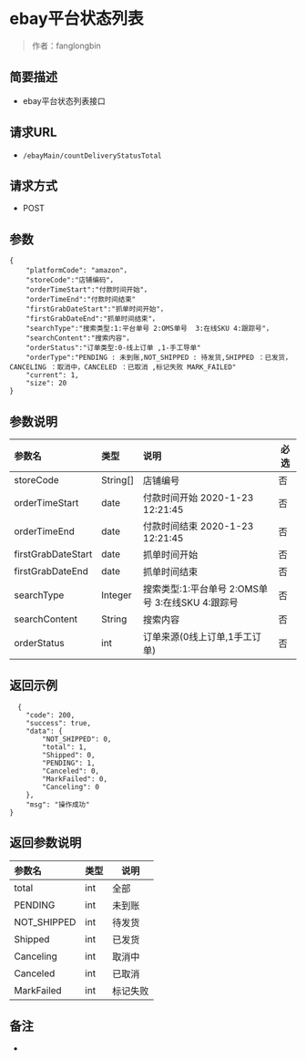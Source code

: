# ebay平台状态列表

> 作者：fanglongbin

## 简要描述

- ebay平台状态列表接口

## 请求URL
- ` /ebayMain/countDeliveryStatusTotal `
  
## 请求方式
- POST 

## 参数
``` 
{
    "platformCode": "amazon"，
    "storeCode":"店铺编码"，
    "orderTimeStart":"付款时间开始"，
    "orderTimeEnd":"付款时间结束"
    "firstGrabDateStart":"抓单时间开始"，
    "firstGrabDateEnd":"抓单时间结束"，
    "searchType":"搜索类型:1:平台单号 2:OMS单号  3:在线SKU 4:跟踪号"，
    "searchContent":"搜索内容"，
    "orderStatus":"订单类型:0-线上订单 ,1-手工导单"
    "orderType":"PENDING : 未到账,NOT_SHIPPED : 待发货,SHIPPED ：已发货，CANCELING ：取消中，CANCELED ：已取消 ,标记失败 MARK_FAILED"
    "current": 1,
    "size": 20
}
``` 

## 参数说明

|参数名|类型|说明|必选|
|:----    |:---|:----- |-----   |
|storeCode |String[]   |店铺编号|否|
|orderTimeStart |date   |付款时间开始 2020-1-23 12:21:45|否|
|orderTimeEnd |date   |付款时间结束 2020-1-23 12:21:45|否|
|firstGrabDateStart |date   |抓单时间开始|否|
|firstGrabDateEnd |date   |抓单时间结束|否|
|searchType |Integer   |搜索类型:1:平台单号 2:OMS单号  3:在线SKU 4:跟踪号|否|
|searchContent |String   |搜索内容|否|
|orderStatus |int   |订单来源(0线上订单,1手工订单)|否|

## 返回示例 

``` 
  {
    "code": 200,
    "success": true,
    "data": {
        "NOT_SHIPPED": 0,
        "total": 1,
        "Shipped": 0,
        "PENDING": 1,
        "Canceled": 0,
        "MarkFailed": 0,
        "Canceling": 0
    },
    "msg": "操作成功"
}
```

## 返回参数说明 

|参数名|类型|说明|
|:-----  |:-----|-----                           |
|total |int   |全部  |
|PENDING |int   |未到账 |
|NOT_SHIPPED |int   |待发货  |
|Shipped |int   |已发货  |
|Canceling |int   |取消中  |
|Canceled |int   |已取消  |
|MarkFailed |int   |标记失败 |
## 备注 

-